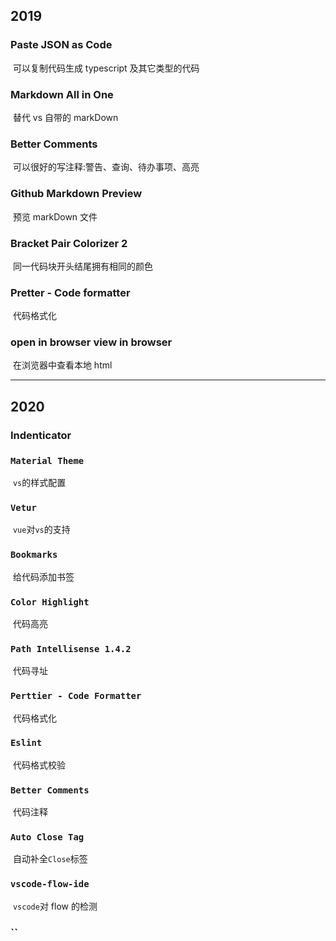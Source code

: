 ## 2019

### Paste JSON as Code

​ 可以复制代码生成 typescript 及其它类型的代码

### Markdown All in One

​ 替代 vs 自带的 markDown

### Better Comments

​ 可以很好的写注释:警告、查询、待办事项、高亮

### Github Markdown Preview

​ 预览 markDown 文件

### Bracket Pair Colorizer 2

​ 同一代码块开头结尾拥有相同的颜色

### Pretter - Code formatter

​ 代码格式化

### open in browser view in browser

​ 在浏览器中查看本地 html

---

## 2020

### Indenticator

### `Material Theme`

​ `vs`的样式配置

### `Vetur`

​ `vue`对`vs`的支持

### `Bookmarks`

​ 给代码添加书签

### `Color Highlight`

​ 代码高亮

### `Path Intellisense 1.4.2`

​ 代码寻址

### `Perttier - Code Formatter`

​ 代码格式化

### `Eslint`

​ 代码格式校验

### `Better Comments`

​ 代码注释

### `Auto Close Tag`

​ 自动补全`Close`标签

### `vscode-flow-ide`

​ `vscode`对 flow 的检测

### ``
